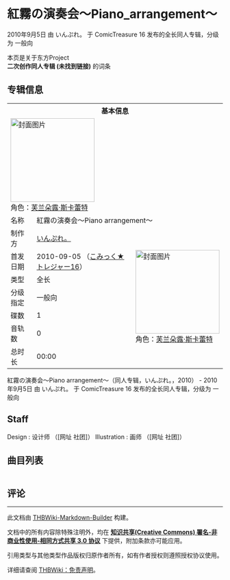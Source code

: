 # 紅霧の演奏会～Piano_arrangement～

<!-- source html: G:\repos\THBWiki-Markdown-Builder\THBWikiMarkdown\Temp\main\e\e2\ns0%3A%E7%B4%85%E9%9C%A7%E3%81%AE%E6%BC%94%E5%A5%8F%E4%BC%9A%EF%BD%9EPiano_arrangement%EF%BD%9E.html -->

2010年9月5日 由 いんぷれ。 于 ComicTreasure 16 发布的全长同人专辑，分级为 一般向

本页是关于东方Project  
 **二次创作同人专辑 (未找到链接)** 的词条
## 专辑信息

<table><tbody><tr><th colspan="3">基本信息</th></tr><tr><td class="cover-artwork-mobile" colspan="2"><a href="./文件-紅霧の演奏会～Piano_arrangement～封面.jpg.md" class="image" title="封面图片"><img alt="封面图片" src="https://upload.thwiki.cc/thumb/6/67/%E7%B4%85%E9%9C%A7%E3%81%AE%E6%BC%94%E5%A5%8F%E4%BC%9A%EF%BD%9EPiano_arrangement%EF%BD%9E%E5%B0%81%E9%9D%A2.jpg/196px-%E7%B4%85%E9%9C%A7%E3%81%AE%E6%BC%94%E5%A5%8F%E4%BC%9A%EF%BD%9EPiano_arrangement%EF%BD%9E%E5%B0%81%E9%9D%A2.jpg" decoding="async" loading="lazy" width="196" height="195" srcset="https://upload.thwiki.cc/thumb/6/67/%E7%B4%85%E9%9C%A7%E3%81%AE%E6%BC%94%E5%A5%8F%E4%BC%9A%EF%BD%9EPiano_arrangement%EF%BD%9E%E5%B0%81%E9%9D%A2.jpg/294px-%E7%B4%85%E9%9C%A7%E3%81%AE%E6%BC%94%E5%A5%8F%E4%BC%9A%EF%BD%9EPiano_arrangement%EF%BD%9E%E5%B0%81%E9%9D%A2.jpg 1.5x, https://upload.thwiki.cc/thumb/6/67/%E7%B4%85%E9%9C%A7%E3%81%AE%E6%BC%94%E5%A5%8F%E4%BC%9A%EF%BD%9EPiano_arrangement%EF%BD%9E%E5%B0%81%E9%9D%A2.jpg/392px-%E7%B4%85%E9%9C%A7%E3%81%AE%E6%BC%94%E5%A5%8F%E4%BC%9A%EF%BD%9EPiano_arrangement%EF%BD%9E%E5%B0%81%E9%9D%A2.jpg 2x" data-file-width="500" data-file-height="498"></a><div class="cover-char">角色：<a href="./芙兰朵露·斯卡蕾特.md" title="芙兰朵露·斯卡蕾特">芙兰朵露·斯卡蕾特</a></div></td>
</tr><tr><td class="label">名称</td><td colspan="2"> 紅霧の演奏会～Piano arrangement～ </td></tr><tr><td class="label">制作方</td><td><a href="./いんぷれ。.md" title="いんぷれ。">いんぷれ。</a></td><td class="cover-artwork" rowspan="7" style="min-width:196px;"><a href="./文件-紅霧の演奏会～Piano_arrangement～封面.jpg.md" class="image" title="封面图片"><img alt="封面图片" src="https://upload.thwiki.cc/thumb/6/67/%E7%B4%85%E9%9C%A7%E3%81%AE%E6%BC%94%E5%A5%8F%E4%BC%9A%EF%BD%9EPiano_arrangement%EF%BD%9E%E5%B0%81%E9%9D%A2.jpg/196px-%E7%B4%85%E9%9C%A7%E3%81%AE%E6%BC%94%E5%A5%8F%E4%BC%9A%EF%BD%9EPiano_arrangement%EF%BD%9E%E5%B0%81%E9%9D%A2.jpg" decoding="async" loading="lazy" width="196" height="195" srcset="https://upload.thwiki.cc/thumb/6/67/%E7%B4%85%E9%9C%A7%E3%81%AE%E6%BC%94%E5%A5%8F%E4%BC%9A%EF%BD%9EPiano_arrangement%EF%BD%9E%E5%B0%81%E9%9D%A2.jpg/294px-%E7%B4%85%E9%9C%A7%E3%81%AE%E6%BC%94%E5%A5%8F%E4%BC%9A%EF%BD%9EPiano_arrangement%EF%BD%9E%E5%B0%81%E9%9D%A2.jpg 1.5x, https://upload.thwiki.cc/thumb/6/67/%E7%B4%85%E9%9C%A7%E3%81%AE%E6%BC%94%E5%A5%8F%E4%BC%9A%EF%BD%9EPiano_arrangement%EF%BD%9E%E5%B0%81%E9%9D%A2.jpg/392px-%E7%B4%85%E9%9C%A7%E3%81%AE%E6%BC%94%E5%A5%8F%E4%BC%9A%EF%BD%9EPiano_arrangement%EF%BD%9E%E5%B0%81%E9%9D%A2.jpg 2x" data-file-width="500" data-file-height="498"></a><div class="cover-char">角色：<a href="./芙兰朵露·斯卡蕾特.md" title="芙兰朵露·斯卡蕾特">芙兰朵露·斯卡蕾特</a></div></td>
</tr><tr><td class="label">首发日期</td><td>2010-09-05&#160;（<a href="/展会作品列表?e=ComicTreasure%2316">こみっく★トレジャー16</a>）</td></tr><tr><td class="label">类型</td><td>全长</td></tr><tr><td class="label">分级指定</td><td>一般向</td></tr><tr><td class="label">碟数</td><td>1</td></tr><tr><td class="label">音轨数</td><td>0</td></tr><tr><td class="label">总时长</td><td>00:00</td></tr></tbody></table>

紅霧の演奏会～Piano arrangement～（同人专辑，いんぷれ。，2010） - 2010年9月5日 由 いんぷれ。 于 ComicTreasure 16 发布的全长同人专辑，分级为 一般向
## Staff
Design
: 设计师 （[网址 社团]）
Illustration
: 画师 （[网址 社团]）

## 曲目列表

<table></table>


## 评论




---

此文档由 [THBWiki-Markdown-Builder](https://github.com/Delsin-Yu/THBWiki-Markdown-Builder) 构建。

文档中的所有内容除特殊注明外，均在 [**知识共享(Creative Commons) 署名-非商业性使用-相同方式共享 3.0 协议**](https://creativecommons.org/licenses/by-sa/3.0/deed.zh-hans) 下提供，附加条款亦可能应用。

引用类型与其他类型作品版权归原作者所有，如有作者授权则遵照授权协议使用。

详细请查阅 [THBWiki：免责声明](https://thbwiki.cc/THBWiki:%E5%85%8D%E8%B4%A3%E5%A3%B0%E6%98%8E)。

